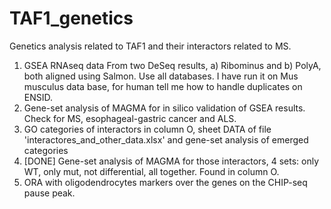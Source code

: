 # TAF1_genetics
Genetics analysis related to TAF1 and their interactors related to MS.
1. GSEA RNAseq data
   From two DeSeq results, a) Ribominus and b) PolyA, both aligned using Salmon.
   Use all databases. I have run it on Mus musculus data base, for human tell me how to handle duplicates on ENSID.
2. Gene-set analysis of MAGMA for in silico validation of GSEA results. Check for MS, esophageal-gastric cancer and ALS.
3. GO categories of interactors in column O, sheet DATA of file 'interactores_and_other_data.xlsx' and gene-set analysis of emerged categories
4. [DONE] Gene-set analysis of MAGMA for those interactors, 4 sets: only WT, only mut, not differential, all together. Found in column O.
5. ORA with oligodendrocytes markers over the genes on the CHIP-seq pause peak.